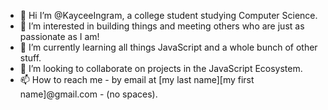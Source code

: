- 👋 Hi I’m @KayceeIngram, a college student studying Computer Science.
- 👀 I’m interested in building things and meeting others who are just as passionate as I am!
- 🌱 I’m currently learning all things JavaScript and a whole bunch of other stuff.
- 💞️ I’m looking to collaborate on projects in the JavaScript Ecosystem.
- 📫 How to reach me - by email at [my last name][my first name]@gmail.com - (no spaces).

<!---
KayceeIngram/KayceeIngram is a ✨ special ✨ repository because its `README.md` (this file) appears on your GitHub profile.
You can click the Preview link to take a look at your changes.
--->
